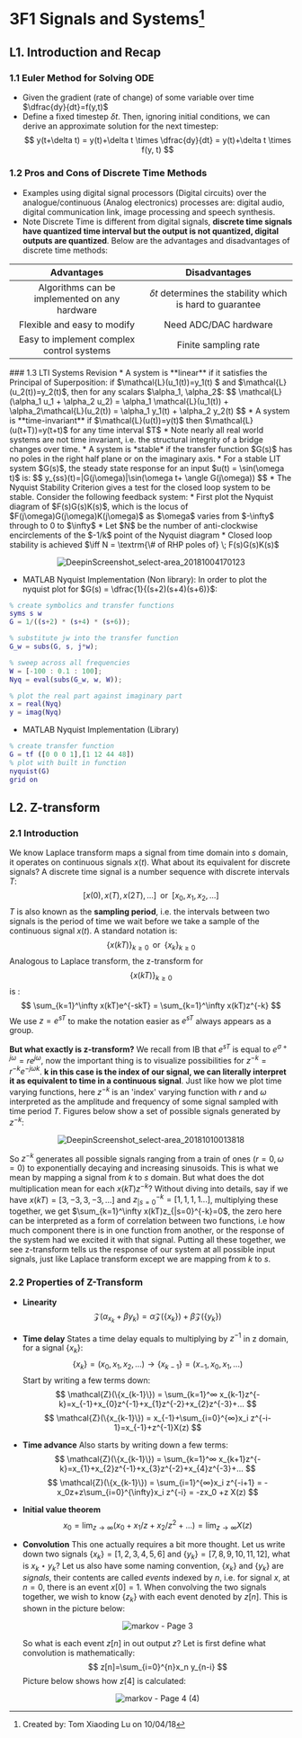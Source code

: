 # 3F1 Signals and Systems[^1]
[^1]:Created by: Tom Xiaoding  Lu on 10/04/18

## L1. Introduction and Recap
### 1.1 Euler Method for Solving ODE
* Given the gradient (rate of change) of some variable over time $\dfrac{dy}{dt}=f(y,t)$
* Define a fixed timestep $\delta t$. Then, ignoring initial conditions, we can derive an approximate solution for the next timestep:
  $$
  y(t+\delta t) = y(t)+\delta t \times \dfrac{dy}{dt} = y(t)+\delta t \times f(y, t)
  $$
### 1.2 Pros and Cons of Discrete Time Methods
* Examples using digital signal processors (Digital circuits) over the analogue/continuous (Analog electronics) processes are: digital audio, digital communication link, image processing and speech synthesis.
* Note Discrete Time is different from digital signals, **discrete time signals have quantized time interval but the output is not quantized, digital outputs are quantized**. Below are the advantages and disadvantages of discrete time methods:
<center>

  | Advantages  | Disadvantages|
  |:-------------:|:-------------:|
  |Algorithms can be implemented on any hardware | $\delta t$ determines the stability which is hard to guarantee|
  |Flexible and easy to modify| Need ADC/DAC hardware
  | Easy to implement complex control systems| Finite sampling rate

</center>
### 1.3 LTI Systems Revision
* A system is **linear** if it satisfies the Principal of Superposition:
  if $\mathcal{L}(u_1(t))=y_1(t) $ and $\mathcal{L}(u_2(t))=y_2(t)$, then for any scalars $\alpha_1, \alpha_2$:
  $$
  \mathcal{L}(\alpha_1 u_1 + \alpha_2 u_2) = \alpha_1 \mathcal{L}(u_1(t)) + \alpha_2\mathcal{L}(u_2(t)) = \alpha_1 y_1(t) + \alpha_2 y_2(t)
  $$
* A system is **time-invariant** if $\mathcal{L}(u(t))=y(t)$ then $\mathcal{L}(u(t+T))=y(t+t)$ for any time interval $T$
* Note nearly all real world systems are not time invariant, i.e. the structural integrity of a bridge changes over time.
* A system is *stable* if the transfer function $G(s)$ has no poles in the right half plane or on the imaginary axis.
* For a stable LIT system $G(s)$, the steady state response for an input $u(t) = \sin(\omega t)$ is:
$$
y_{ss}(t)=|G(j\omega)|\sin(\omega t+ \angle G(j\omega))
$$
* The Nyquist Stability Criterion gives a test for the closed loop system to be stable. Consider the following feedback system:
  * First plot the Nyquist diagram of $F(s)G(s)K(s)$, which is the locus of $F(j\omega)G(j\omega)K(j\omega)$ as $\omega$ varies from $-\infty$ through to 0 to $\infty$
  * Let $N$ be the number of anti-clockwise encirclements of the $-1/k$ point of the Nyquist diagram
  * Closed loop stability is achieved $\iff N = \textrm{\# of RHP poles of} \; F(s)G(s)K(s)$
<center>

![DeepinScreenshot_select-area_20181004170123](/assets/DeepinScreenshot_select-area_20181004170123.png)

</center>

* MATLAB Nyquist Implementation (Non library):
In order to plot the nyquist plot for $G(s) = \dfrac{1}{(s+2)(s+4)(s+6)}$:
```Matlab
% create symbolics and transfer functions
syms s w
G = 1/((s+2) * (s+4) * (s+6));

% substitute jw into the transfer function
G_w = subs(G, s, j*w);

% sweep across all frequencies
W = [-100 : 0.1 : 100];
Nyq = eval(subs(G_w, w, W));

% plot the real part against imaginary part
x = real(Nyq)
y = imag(Nyq)
```
* MATLAB Nyquist Implementation (Library)
```Matlab
% create transfer function
G = tf ([0 0 0 1],[1 12 44 48])
% plot with built in function
nyquist(G)
grid on
```
## L2. Z-transform
### 2.1 Introduction
We know Laplace transform maps a signal from time domain into $s$ domain, it operates on continuous signals $x(t)$. What about its equivalent for discrete signals?
A discrete time signal is a number sequence with discrete intervals $T$:
$$
[x(0), x(T), x(2T), ...] \;\; \textrm{or} \;\; [x_0,x_1,x_2,...]
$$
$T$ is also known as the **sampling period**, i.e. the intervals between two signals is the period of time we wait before we take a sample of the continuous signal $x(t)$. A standard notation is:
$$
\{x(kT)\}_{k\geq 0} \;\; \textrm{or} \;\; \{x_k\}_{k\geq 0}
$$
Analogous to Laplace transform, the z-transform for $$\{x(kT)\}_{k\geq 0}$$ is :
$$
\sum_{k=1}^\infty x(kT)e^{-skT} = \sum_{k=1}^\infty x(kT)z^{-k}
$$
We use $z=e^{sT}$ to make the notation easier as $e^{sT}$ always appears as a group.

**But what exactly is z-transform?** We recall from IB that $e^{sT}$ is equal to $e^{σ+jω}=re^{jω}$, now the important thing is to visualize possibilities for $z^{-k}=r^{-k}e^{-jωk}$. **k in this case is the index of our signal, we can literally interpret it as equivalent to time in a continuous signal**. Just like how we plot time varying functions, here $z^{-k}$ is an 'index' varying function with $r$ and $ω$ interpreted as the amplitude and frequency of some signal sampled with time period $T$. Figures below show a set of possible signals generated by $z^{-k}$:
<center>

![DeepinScreenshot_select-area_20181010013818](/assets/transform.png)
</center>

So $z^{-k}$ generates all possible signals ranging from a train of ones ($r=0, ω=0$) to exponentially decaying and increasing sinusoids. This is what we mean by mapping a signal from $k$ to $s$ domain. But what does the dot multiplication mean for each $x(kT)z^{-k}$? Without diving into details, say if we have ${x(kT)}= [3, -3, 3, -3, ...]$ and $z_{|s=0}^{-k} = [1,1,1,1...]$, multiplying these together, we get $\sum_{k=1}^\infty x(kT)z_{|s=0}^{-k}=0$, the zero here can be interpreted as a form of correlation between two functions, i.e how much component there is in one function from another, or the response of the system had we excited it with that signal. Putting all these together, we see z-transform tells us the response of our system at all possible input signals, just like Laplace transform except we are mapping from $k$ to $s$.

### 2.2 Properties of Z-Transform
* **Linearity**
  $$
  \mathcal{Z}(α_{x_k}+β{y_k})=α\mathcal{Z}(\{x_k\}) + β\mathcal{Z}(\{y_k\})
  $$
* **Time delay**
  States a time delay equals to multiplying by $z^{-1}$ in z domain, for a signal $\{x_k\}$:
  $$
  \{x_k\} = (x_0,x_1,x_2,...) → \{x_{k-1}\} = (x_{-1},x_0,x_1,...)
  $$
  Start by writing a few terms down:
  $$
  \mathcal{Z}(\{x_{k-1}\}) = \sum_{k=1}^∞ x_{k-1}z^{-k}=x_{-1}+x_{0}z^{-1}+x_{1}z^{-2}+x_{2}z^{-3}+...
  $$
  $$
  \mathcal{Z}(\{x_{k-1}\}) = x_{-1}+\sum_{i=0}^{∞}x_i z^{-i-1}=x_{-1}+z^{-1}X(z)
  $$
* **Time advance**
  Also starts by writing down a few terms:
  $$
  \mathcal{Z}(\{x_{k-1}\}) = \sum_{k=1}^∞ x_{k+1}z^{-k}=x_{1}+x_{2}z^{-1}+x_{3}z^{-2}+x_{4}z^{-3}+...
  $$
  $$
  \mathcal{Z}(\{x_{k-1}\}) = \sum_{i=1}^{∞}x_i z^{-i+1} = -x_0z+z\sum_{i=0}^{\infty}x_i z^{-i} = -zx_0 +z X(z)
  $$
* **Initial value theorem**
  $$
  x_0 = \lim_{z→∞}(x_0+x_1/z+x_2/z^2+...)=\lim_{z→∞}X(z)
  $$
* **Convolution**
  This one actually requires a bit more thought. Let us write down two signals $\{x_k\}=[1,2,3,4,5,6]$ and $\{y_k\}=[7,8,9,10,11,12]$, what is ${x_k}⋆y_k$? Let us also have some naming convention, $\{x_k\}$ and $\{y_k\}$ are *signals*, their contents are called *events* indexed by $n$, i.e. for signal $x$, at $n=0$, there is an event $x[0]=1$. When convolving the two signals together, we wish to know $\{z_k\}$ with each event denoted by $z[n]$. This is shown in the picture below:
  <center>

  ![markov - Page 3](/assets/markov%20-%20Page%203_91rxij1d7.png)  
  </center>

  So what is each event $z[n]$ in out output $z$? Let is first define what convolution is mathematically:
  $$
  z[n]=\sum_{i=0}^{n}x_n y_{n-i}
  $$
  Picture below shows how $z[4]$ is calculated:
  <center>

  ![markov - Page 4 (4)](/assets/markov%20-%20Page%204%20(4).png)
  </center>

  
